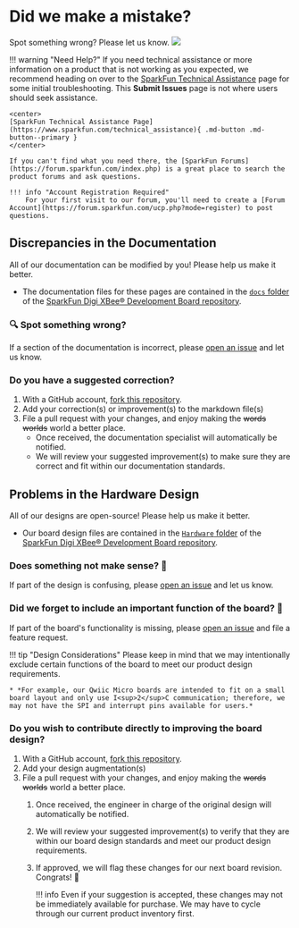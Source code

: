 # Did we make a mistake?

Spot something wrong? Please let us know. <a href="https://github.com/sparkfun/SparkFun_Digi_XBee_Development_Board/issues" alt="Issues"><img src="https://img.shields.io/github/issues/sparkfun/SparkFun_Digi_XBee_Development_Board.svg" /></a>

<!-- Technical Assistance Box -->
!!! warning "Need Help?"
    If you need technical assistance or more information on a product that is not working as you expected, we recommend heading on over to the [SparkFun Technical Assistance](https://www.sparkfun.com/technical_assistanc) page for some initial troubleshooting. This **Submit Issues** page is not where users should seek assistance.

    <center>
    [SparkFun Technical Assistance Page](https://www.sparkfun.com/technical_assistance){ .md-button .md-button--primary }
    </center>
    
    If you can't find what you need there, the [SparkFun Forums](https://forum.sparkfun.com/index.php) is a great place to search the product forums and ask questions.
    
    !!! info "Account Registration Required"
        For your first visit to our forum, you'll need to create a [Forum Account](https://forum.sparkfun.com/ucp.php?mode=register) to post questions.


## Discrepancies in the Documentation

All of our documentation can be modified by you! Please help us make it better.

* The documentation files for these pages are contained in the [`docs` folder](https://github.com/sparkfun/SparkFun_Digi_XBee_Development_Board/tree/main/docs) of the [SparkFun Digi XBee® Development Board repository](https://github.com/sparkfun/SparkFun_Digi_XBee_Development_Board).

### 🔍 Spot something wrong?

If a section of the documentation is incorrect, please [open an issue](https://github.com/sparkfun/SparkFun_Digi_XBee_Development_Board/issues) and let us know.

### Do you have a suggested correction?

1. With a GitHub account, [fork this repository](https://github.com/sparkfun/SparkFun_Digi_XBee_Development_Board/fork).
2. Add your correction(s) or improvement(s) to the markdown file(s)
3. File a pull request with your changes, and enjoy making the ~~words~~ ~~worlds~~ world a better place.
	* Once received, the documentation specialist will automatically be notified.
	* We will review your suggested improvement(s) to make sure they are correct and fit within our documentation standards.

## Problems in the Hardware Design

All of our designs are open-source! Please help us make it better.

* Our board design files are contained in the [`Hardware` folder](https://github.com/sparkfun/SparkFun_Digi_XBee_Development_Board/tree/main/Hardware) of the [SparkFun Digi XBee® Development Board repository](https://github.com/sparkfun/SparkFun_Digi_XBee_Development_Board).

### Does something not make sense? 🤔

If part of the design is confusing, please [open an issue](https://github.com/sparkfun/SparkFun_Digi_XBee_Development_Board/issues) and let us know.

### Did we forget to include an important function of the board? 🤦

If part of the board's functionality is missing, please [open an issue](https://github.com/sparkfun/SparkFun_Digi_XBee_Development_Board/issues) and file a feature request.

!!! tip "Design Considerations"
	Please keep in mind that we may intentionally exclude certain functions of the board to meet our product design requirements.
	
	* *For example, our Qwiic Micro boards are intended to fit on a small board layout and only use I<sup>2</sup>C communication; therefore, we may not have the SPI and interrupt pins available for users.*


### Do you wish to contribute directly to improving the board design?

1. With a GitHub account, [fork this repository](https://github.com/sparkfun/SparkFun_Digi_XBee_Development_Board/fork).
2. Add your design augmentation(s)
3. File a pull request with your changes, and enjoy making the ~~words~~ ~~worlds~~ world a better place.
	1. Once received, the engineer in charge of the original design will automatically be notified.
	2. We will review your suggested improvement(s) to verify that they are within our board design standards and meet our product design requirements.
	3. If approved, we will flag these changes for our next board revision. Congrats! 🍻

		!!! info
			Even if your suggestion is accepted, these changes may not be immediately available for purchase. We may have to cycle through our current product inventory first.